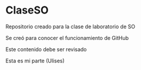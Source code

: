# ClaseSO
Repositorio creado para la clase de laboratorio de SO

Se creó para conocer el funcionamiento de GitHub

Este contenido debe ser revisado

Esta es mi parte (Ulises)

